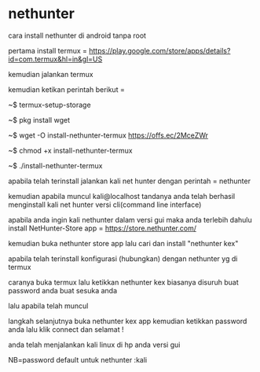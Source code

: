 # nethunter

cara install nethunter di android tanpa root

pertama install termux = https://play.google.com/store/apps/details?id=com.termux&hl=in&gl=US

kemudian jalankan termux 

kemudian ketikan perintah berikut =

~$ termux-setup-storage

~$ pkg install wget

~$ wget -O install-nethunter-termux https://offs.ec/2MceZWr

~$ chmod +x install-nethunter-termux

~$ ./install-nethunter-termux

apabila telah terinstall jalankan kali net hunter dengan perintah = nethunter

kemudian apabila muncul kali@localhost tandanya anda telah berhasil menginstall kali net hunter versi cli(command line interface)

apabila anda ingin kali nethunter dalam versi gui maka anda terlebih dahulu install NetHunter-Store app = https://store.nethunter.com/

kemudian buka nethunter store app lalu cari dan install "nethunter kex"

apabila telah terinstall konfigurasi (hubungkan) dengan nethunter yg di termux

caranya buka termux lalu ketikkan nethunter kex biasanya disuruh buat password anda buat sesuka anda

lalu apabila telah muncul 

langkah selanjutnya buka nethunter kex app kemudian ketikkan password anda lalu klik connect dan selamat !

anda telah menjalankan kali linux di hp anda versi gui

NB=password default untuk nethunter :kali
